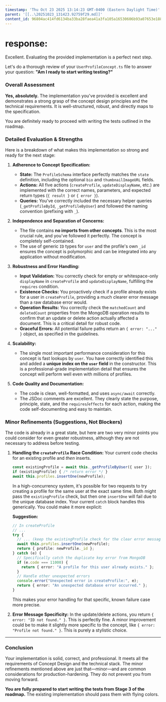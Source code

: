 ```yaml
---
timestamp: 'Thu Oct 23 2025 13:14:23 GMT-0400 (Eastern Daylight Time)'
parent: '[[..\20251023_131423.92759f29.md]]'
content_id: 96804ac414fd6134ba33ba28faea41a3fa105a16530606b93a07653e188d1030
---
```


# response:

Excellent. Evaluating the provided implementation is a perfect next step.

Let's do a thorough review of your `UserProfileConcept.ts` file to answer your question: **"Am I ready to start writing testing?"**

### Overall Assessment

**Yes, absolutely.** The implementation you've provided is excellent and demonstrates a strong grasp of the concept design principles and the technical requirements. It is well-structured, robust, and directly maps to the specification.

You are definitely ready to proceed with writing the tests outlined in the roadmap.

### Detailed Evaluation & Strengths

Here is a breakdown of what makes this implementation so strong and ready for the next stage:

1. **Adherence to Concept Specification:**
   * **State:** The `ProfileSchema` interface perfectly matches the `state` definition, including the optional `bio` and `thumbnailImageURL` fields.
   * **Actions:** All five actions (`createProfile`, `updateDisplayName`, etc.) are implemented with the correct names, parameters, and expected return types (`{ result }` or `{ error }`).
   * **Queries:** You've correctly included the necessary helper queries (`_getProfileById`, `_getProfileByUser`) and followed the naming convention (prefixing with `_`).

2. **Independence and Separation of Concerns:**
   * The file contains **no imports from other concepts**. This is the most crucial rule, and you've followed it perfectly. The concept is completely self-contained.
   * The use of generic `ID` types for `user` and the profile's own `_id` ensures the concept is polymorphic and can be integrated into any application without modification.

3. **Robustness and Error Handling:**
   * **Input Validation:** You correctly check for empty or whitespace-only `displayName` in `createProfile` and `updateDisplayName`, fulfilling the `requires` condition.
   * **Existence Checks:** You proactively check if a profile already exists for a user in `createProfile`, providing a much clearer error message than a raw database error would.
   * **Operation Results:** You correctly check the `matchedCount` and `deletedCount` properties from the MongoDB operation results to confirm that an update or delete action actually affected a document. This is a critical detail for robust code.
   * **Graceful Errors:** All potential failure paths return an `{ error: "..." }` object, as specified in the guidelines.

4. **Scalability:**
   * The single most important performance consideration for this concept is fast lookups by `user`. You have correctly identified this and added a **unique index on the `user` field** in the constructor. This is a professional-grade implementation detail that ensures the concept will perform well even with millions of profiles.

5. **Code Quality and Documentation:**
   * The code is clean, well-formatted, and uses `async/await` correctly.
   * The JSDoc comments are excellent. They clearly state the purpose, principle, state, and the `requires`/`effects` for each action, making the code self-documenting and easy to maintain.

### Minor Refinements (Suggestions, Not Blockers)

The code is already in a great state, but here are two very minor points you could consider for even greater robustness, although they are not necessary to address before testing.

1. **Handling the `createProfile` Race Condition:**
   Your current code checks for an existing profile and *then* inserts.

   ```typescript
   const existingProfile = await this._getProfileByUser({ user });
   if (existingProfile) { /* return error */ }
   await this.profiles.insertOne(newProfile);
   ```

   In a high-concurrency system, it's possible for two requests to try creating a profile for the same user at the exact same time. Both might pass the `existingProfile` check, but then one `insertOne` will fail due to the unique database index. Your current `catch` block handles this generically. You could make it more explicit:

   **Suggestion:**

   ```typescript
   // In createProfile
   // ...
   try {
     // ... (keep the existingProfile check for the clear error message)
     await this.profiles.insertOne(newProfile);
     return { profile: newProfile._id };
   } catch (e) {
     // Specifically catch the duplicate key error from MongoDB
     if (e.code === 11000) {
       return { error: "A profile for this user already exists." };
     }
     // Handle other unexpected errors
     console.error("Unexpected error in createProfile:", e);
     return { error: "An unexpected database error occurred." };
   }
   ```

   This makes your error handling for that specific, known failure case more precise.

2. **Error Message Specificity:**
   In the update/delete actions, you return `{ error: "ID not found." }`. This is perfectly fine. A minor improvement could be to make it slightly more specific to the concept, like `{ error: "Profile not found." }`. This is purely a stylistic choice.

***

### Conclusion

Your implementation is solid, correct, and professional. It meets all the requirements of Concept Design and the technical stack. The minor refinements mentioned above are just that—minor—and are common considerations for production-hardening. They do not prevent you from moving forward.

**You are fully prepared to start writing the tests from Stage 3 of the roadmap.** The existing implementation should pass them with flying colors.
